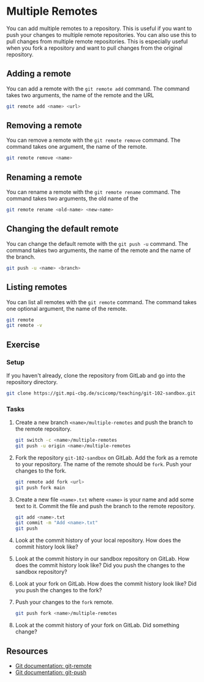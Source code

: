 # Multiple Remotes

You can add multiple remotes to a repository. This is useful if you want to push your changes to multiple remote
repositories. You can also use this to pull changes from multiple remote repositories. This is especially useful when
you fork a repository and want to pull changes from the original repository.

## Adding a remote

You can add a remote with the `git remote add` command. The command takes two arguments, the name of the remote and the
URL

```bash
git remote add <name> <url>
```

## Removing a remote

You can remove a remote with the `git remote remove` command. The command takes one argument, the name of the remote.

```bash
git remote remove <name>
```

## Renaming a remote

You can rename a remote with the `git remote rename` command. The command takes two arguments, the old name of the

```bash
git remote rename <old-name> <new-name>
```

## Changing the default remote

You can change the default remote with the `git push -u` command. The command takes two arguments, the name of
the remote and the name of the branch.

```bash
git push -u <name> <branch>
```

## Listing remotes

You can list all remotes with the `git remote` command. The command takes one optional argument, the name of the remote.

```bash
git remote
git remote -v
```

## Exercise

### Setup

If you haven't already, clone the repository from GitLab and go into the repository directory.

```bash
git clone https://git.mpi-cbg.de/scicomp/teaching/git-102-sandbox.git
```

### Tasks

1. Create a new branch `<name>/multiple-remotes` and push the branch to the remote repository.

    ```bash
    git switch -c <name>/multiple-remotes
    git push -u origin <name>/multiple-remotes
    ```

2. Fork the repository `git-102-sandbox` on GitLab. Add the fork as a remote to your repository. The name of the remote
   should be `fork`. Push your changes to the fork.

    ```bash
    git remote add fork <url>
    git push fork main
    ```

3. Create a new file `<name>.txt` where `<name>` is your name and add some text to it. Commit the file and push the
   branch to the remote repository.

    ```bash
    git add <name>.txt
    git commit -m "Add <name>.txt"
    git push
    ```
   
4. Look at the commit history of your local repository. How does the commit history look like?
5. Look at the commit history in our sandbox repository on GitLab. How does the commit history look like? Did you push
   the changes to the sandbox repository?
6. Look at your fork on GitLab. How does the commit history look like? Did you push the changes to the fork? 

7. Push your changes to the `fork` remote.

    ```bash
    git push fork <name>/multiple-remotes
    ```

8. Look at the commit history of your fork on GitLab. Did something change?

## Resources

- [Git documentation: git-remote](https://git-scm.com/docs/git-remote)
- [Git documentation: git-push](https://git-scm.com/docs/git-push)
